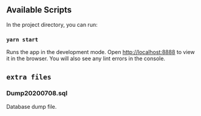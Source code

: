## Available Scripts

In the project directory, you can run:

### `yarn start`

Runs the app in the development mode.
Open [http://localhost:8888](http://localhost:8888) to view it in the browser.
You will also see any lint errors in the console.

## `extra files`

### Dump20200708.sql

Database dump file.
